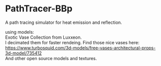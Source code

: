 # PathTracer-BBp

A path tracing simulator for heat emission and reflection.

using models:<br>
Exotic Vase Collection from Luxxeon.<br>
I decimated them for faster rendeing. Find those nice vases here:<br>
https://www.turbosquid.com/3d-models/free-vases-architectural-props-3d-model/735412<br>
And other open source models and textures.
